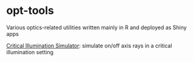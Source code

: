 # opt-tools
Various optics-related utilities written mainly in R and deployed as Shiny apps

[Critical Illumination Simulator](https://rjw4kl-takeo-katsuki.shinyapps.io/illumination_simulator/): simulate on/off axis rays in a critical illumination setting

